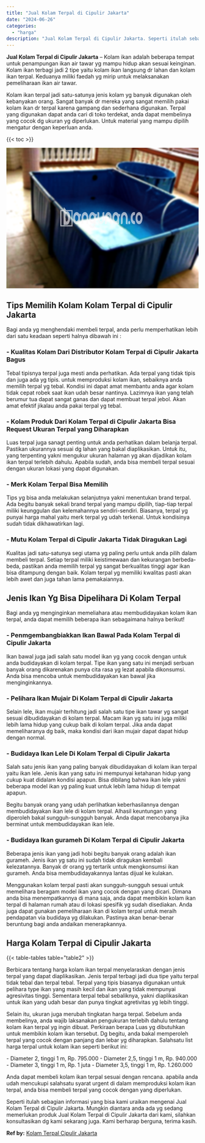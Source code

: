 ```yaml
---
title: "Jual Kolam Terpal di Cipulir Jakarta"
date: "2024-06-26"
categories: 
  - "harga"
description: "Jual Kolam Terpal di Cipulir Jakarta. Seperti itulah sebagian informasi yang bisa kami uraikan mengenai Jual Kolam Terpal di Cipulir Jakarta. Mungkin diantar..."
---
```


**Jual Kolam Terpal di Cipulir Jakarta** – Kolam ikan adalah beberapa tempat untuk penampungan ikan air tawar yg mampu hidup akan sesuai keinginan. Kolam ikan terbagi jadi 2 tipe yaitu kolam ikan langsung dr lahan dan kolam ikan terpal. Keduanya miliki faedah yg mirip untuk melaksanakan pemeliharaan ikan air tawar.

Kolam ikan terpal jadi satu-satunya jenis kolam yg banyak digunakan oleh kebanyakan orang. Sangat banyak dr mereka yang sangat memilih pakai kolam ikan dr terpal karena gampang dan sederhana digunakan. Terpal yang digunakan dapat anda cari di toko terdekat, anda dapat membelinya yang cocok dg ukuran yg diperlukan. Untuk material yang mampu dipilih mengatur dengan keperluan anda.

{{< toc >}}

![Jual Kolam Terpal di Cipulir Jakarta](/images/jual-kolam-terpal-22.png)

## Tips Memilih Kolam Kolam Terpal di Cipulir Jakarta

Bagi anda yg menghendaki membeli terpal, anda perlu memperhatikan lebih dari satu keadaan seperti halnya dibawah ini :

### \- Kualitas Kolam Dari Distributor Kolam Terpal di Cipulir Jakarta Bagus

Tebal tipisnya terpal juga mesti anda perhatikan. Ada terpal yang tidak tipis dan juga ada yg tipis. untuk memproduksi kolam ikan, sebaiknya anda memilih terpal yg tebal. Kondisi ini dapat amat membantu anda agar kolam tidak cepat robek saat ikan udah besar nantinya. Lazimnya ikan yang telah berumur tua dapat sangat ganas dan dapat membuat terpal jebol. Akan amat efektif jikalau anda pakai terpal yg tebal.

### \- Kolam Produk Dari Kolam Terpal di Cipulir Jakarta Bisa Request Ukuran Terpal yang Diharapkan

Luas terpal juga sanagt penting untuk anda perhatikan dalam belanja terpal. Pastikan ukurannya sesuai dg lahan yang bakal diaplikasikan. Untuk itu, yang terpenting yakni mengukur ukuran halaman yg akan dijadikan kolam ikan terpal terlebih dahulu. Apabila sudah, anda bisa membeli terpal sesuai dengan ukuran lokasi yang dapat digunakan.

### \- Merk Kolam Terpal Bisa Memilih

Tips yg bisa anda melakukan selanjutnya yakni menentukan brand terpal. Ada begitu banyak sekali brand terpal yang mampu dipilih, tiap-tiap terpal miliki keunggulan dan kelemahannya sendiri-sendiri. Biasanya, terpal yg punyai harga mahal yaitu merk terpal yg udah terkenal. Untuk kondisinya sudah tidak dikhawatirkan lagi.

### \- Mutu Kolam Terpal di Cipulir Jakarta Tidak Diragukan Lagi

Kualitas jadi satu-satunya segi utama yg paling perlu untuk anda pilih dalam membeli terpal. Setiap terpal miliki keistimewaan dan kekurangan berbeda-beda, pastikan anda memilih terpal yg sangat berkualitas tinggi agar ikan bisa ditampung dengan baik. Kolam terpal yg memiliki kwalitas pasti akan lebih awet dan juga tahan lama pemakaiannya.

## Jenis Ikan Yg Bisa Dipelihara Di Kolam Terpal

Bagi anda yg menginginkan memeliahara atau membudidayakan kolam ikan terpal, anda dapat memilih beberapa ikan sebagaimana halnya berikut!

### \- Penmgembangbiakkan Ikan Bawal Pada Kolam Terpal di Cipulir Jakarta

Ikan bawal juga jadi salah satu model ikan yg yang cocok dengan untuk anda budidayakan di kolam terpal. Tipe ikan yang satu ini menjadi serbuan banyak orang dikarenakan punya cita rasa yg lezat apabila dikonsumsi. Anda bisa mencoba untuk membudidayakan kan bawal jika menginginkannya.

### \- Pelihara Ikan Mujair Di Kolam Terpal di Cipulir Jakarta

Selain lele, ikan mujair terhitung jadi salah satu tipe ikan tawar yg sangat sesuai dibudidayakan di kolam terpal. Macam ikan yg satu ini juga miliki lebih lama hidup yang cukup baik di kolam terpal. Jika anda dapat memeliharanya dg baik, maka kondisi dari ikan mujair dapat dapat hidup dengan normal.

### \- Budidaya Ikan Lele Di Kolam Terpal di Cipulir Jakarta

Salah satu jenis ikan yang paling banyak dibudidayakan di kolam ikan terpal yaitu ikan lele. Jenis ikan yang satu ini mempunyai ketahanan hidup yang cukup kuat didalam kondisi apapun. Bisa dibilang bahwa ikan lele yakni beberapa model ikan yg paling kuat untuk lebih lama hidup di tempat apapun.

Begitu banyak orang yang udah perlihatkan keberhasilannya dengan membudidayakan ikan lele di kolam terpal. Alhasil keuntungan yang diperoleh bakal sungguh-sungguh banyak. Anda dapat mencobanya jika berminat untuk membudidayakan ikan lele.

### \- Budidaya Ikan gurameh Di Kolam Terpal di Cipulir Jakarta

Beberapa jenis ikan yang jadi hobi begitu banyak orang adalah ikan gurameh. Jenis ikan yg satu ini sudah tidak diragukan kembali kelezatannya. Banyak dr orang yg tertarik untuk mengkonsumsi ikan gurameh. Anda bisa membudidayakannya lantas dijual ke kulakan.

Menggunakan kolam terpal pasti akan sungguh-sungguh sesuai untuk memelihara beragam model ikan yang cocok dengan yang dicari. Dimana anda bisa menempatkannya di mana saja, anda dapat membikin kolam ikan terpal di halaman rumah atau di lokasi spesifik yg sudah disediakan. Anda juga dapat gunakan pemeliharaan ikan di kolam terpal untuk meraih pendapatan via budidaya yg dilakukan. Pastinya akan benar-benar beruntung bagi anda andaikan menerapkannya.

## Harga Kolam Terpal di Cipulir Jakarta

{{< table-tables table="table2" >}}

Berbicara tentang harga kolam ikan terpal menyelaraskan dengan jenis terpal yang dapat diaplikasikan. Jenis terpal terbagi jadi dua tipe yaitu terpal tidak tebal dan terpal tebal. Terpal yang tipis biasanya digunakan untuk pelihara type ikan yang masih kecil dan ikan yang tidak mempunyai agresivitas tinggi. Sementara terpal tebal sebaliknya, yakni diaplikasikan untuk ikan yang udah besar dan punya tingkat agretivitas yg lebih tinggi.

Selain itu, ukuran juga merubah tingkatan harga terpal. Sebelum anda membelinya, anda wajib laksanakan pengukuran terlebih dahulu tentang kolam ikan terpal yg ingin dibuat. Perkiraan berapa Luas yg dibutuhkan untuk membikin kolam ikan tersebut. Dg begitu, anda bakal memperoleh terpal yang cocok dengan panjang dan lebar yg diharapkan. Salahsatu list harga terpal untuk kolam ikan seperti berikut ini:

\- Diameter 2, tinggi 1 m, Rp. 795.000 - Diameter 2,5, tinggi 1 m, Rp. 940.000 - Diameter 3, tinggi 1 m, Rp. 1 juta - Diameter 3,5, tinggi 1 m, Rp. 1.260.000

Anda dapat membeli kolam ikan terpal sesuai dengan rencana. apabila anda udah mencukupi salahsatu syarat urgent di dalam memproduksi kolam ikan terpal, anda bisa membeli terpal yang cocok dengan yang diperlukan.

Seperti itulah sebagian informasi yang bisa kami uraikan mengenai Jual Kolam Terpal di Cipulir Jakarta. Mungkin diantara anda ada yg sedang memerlukan produk Jual Kolam Terpal di Cipulir Jakarta dari kami, silahkan konsultasikan dg kami sekarang juga. Kami berharap berguna, terima kasih.

**Ref by:** [Kolam Terpal Cipulir Jakarta](https://id.wikipedia.org/wiki/Kolam)
